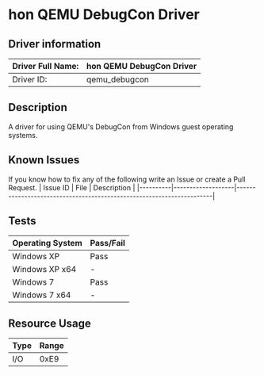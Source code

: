 # hon QEMU DebugCon Driver

## Driver information
| Driver Full Name: | hon QEMU DebugCon Driver |
|-------------------|--------------------------|
| Driver ID:        | qemu_debugcon            |

## Description
A driver for using QEMU's DebugCon from Windows guest operating systems.

## Known Issues
If you know how to fix any of the following write an Issue or create a Pull Request.
| Issue ID | File              | Description                                                          |
|----------|-------------------|----------------------------------------------------------------------|

## Tests
| Operating System | Pass/Fail |
|------------------|-----------|
| Windows XP       | Pass      |
| Windows XP x64   | -         |
| Windows 7        | Pass      |
| Windows 7 x64    | -         |

## Resource Usage
| Type | Range |
|------|-------|
| I/O  | 0xE9  |
